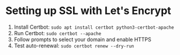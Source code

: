 # Setting up SSL with Let's Encrypt

1. Install Certbot: `sudo apt install certbot python3-certbot-apache`
2. Run Certbot: `sudo certbot --apache`
3. Follow prompts to select your domain and enable HTTPS
4. Test auto-renewal: `sudo certbot renew --dry-run`
